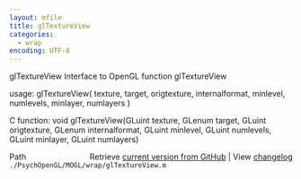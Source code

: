 ```yaml
---
layout: mfile
title: glTextureView
categories:
  - wrap
encoding: UTF-8
---
```


glTextureView  Interface to OpenGL function glTextureView

usage:  glTextureView\( texture, target, origtexture, internalformat, minlevel, numlevels, minlayer, numlayers \)

C function:  void glTextureView\(GLuint texture, GLenum target, GLuint origtexture, GLenum internalformat, GLuint minlevel, GLuint numlevels, GLuint minlayer, GLuint numlayers\)


<div class="code_header" style="text-align:right;">
  <span style="float:left;">Path&nbsp;&nbsp;</span> <span class="counter">Retrieve <a href=
  "https://raw.github.com/Psychtoolbox-3/Psychtoolbox-3/beta/./PsychOpenGL/MOGL/wrap/glTextureView.m">current version from GitHub</a> | View <a href=
  "https://github.com/Psychtoolbox-3/Psychtoolbox-3/commits/beta/./PsychOpenGL/MOGL/wrap/glTextureView.m">changelog</a></span>
</div>
<div class="code">
  <code>./PsychOpenGL/MOGL/wrap/glTextureView.m</code>
</div>
